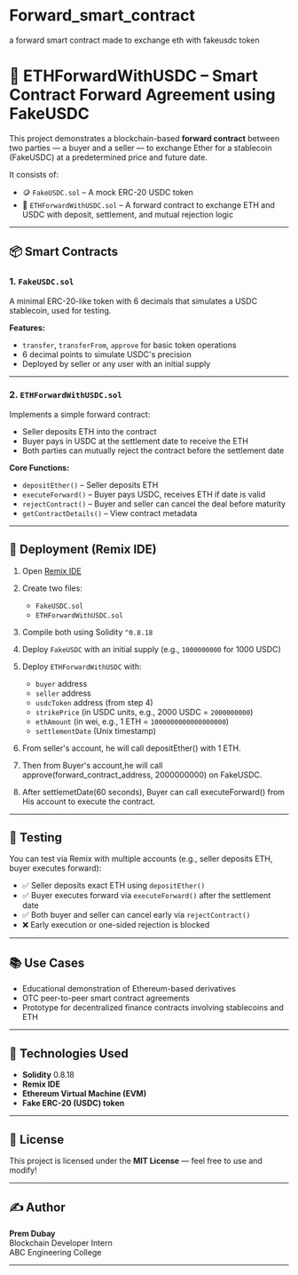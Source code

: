 # Forward_smart_contract
a forward smart contract made to exchange eth with fakeusdc token
# 🤝 ETHForwardWithUSDC – Smart Contract Forward Agreement using FakeUSDC

This project demonstrates a blockchain-based **forward contract** between two parties — a buyer and a seller — to exchange Ether for a stablecoin (FakeUSDC) at a predetermined price and future date.

It consists of:
- 🪙 `FakeUSDC.sol` – A mock ERC-20 USDC token
- 📜 `ETHForwardWithUSDC.sol` – A forward contract to exchange ETH and USDC with deposit, settlement, and mutual rejection logic

---

## 📦 Smart Contracts

### 1. `FakeUSDC.sol`
A minimal ERC-20-like token with 6 decimals that simulates a USDC stablecoin, used for testing.

**Features:**
- `transfer`, `transferFrom`, `approve` for basic token operations
- 6 decimal points to simulate USDC's precision
- Deployed by seller or any user with an initial supply

---

### 2. `ETHForwardWithUSDC.sol`
Implements a simple forward contract:
- Seller deposits ETH into the contract
- Buyer pays in USDC at the settlement date to receive the ETH
- Both parties can mutually reject the contract before the settlement date

**Core Functions:**
- `depositEther()` – Seller deposits ETH
- `executeForward()` – Buyer pays USDC, receives ETH if date is valid
- `rejectContract()` – Buyer and seller can cancel the deal before maturity
- `getContractDetails()` – View contract metadata

---

## 🚀 Deployment (Remix IDE)

1. Open [Remix IDE](https://remix.ethereum.org/)
2. Create two files:
   - `FakeUSDC.sol`
   - `ETHForwardWithUSDC.sol`
3. Compile both using Solidity `^0.8.18`
4. Deploy `FakeUSDC` with an initial supply (e.g., `1000000000` for 1000 USDC)
5. Deploy `ETHForwardWithUSDC` with:
   - `buyer` address
   - `seller` address
   - `usdcToken` address (from step 4)
   - `strikePrice` (in USDC units, e.g., 2000 USDC = `2000000000`)
   - `ethAmount` (in wei, e.g., 1 ETH = `1000000000000000000`)
   - `settlementDate` (Unix timestamp)
6. From  seller's account, he will call depositEther() with 1 ETH.

7. Then from Buyer's account,he will call approve(forward_contract_address, 2000000000) on FakeUSDC.

8. After settlemetDate(60 seconds), Buyer can call executeForward() from His account to execute the contract.



---

## 🧪 Testing

You can test via Remix with multiple accounts (e.g., seller deposits ETH, buyer executes forward):

- ✅ Seller deposits exact ETH using `depositEther()`
- ✅ Buyer executes forward via `executeForward()` after the settlement date
- ✅ Both buyer and seller can cancel early via `rejectContract()`
- ❌ Early execution or one-sided rejection is blocked

---

## 📚 Use Cases

- Educational demonstration of Ethereum-based derivatives
- OTC peer-to-peer smart contract agreements
- Prototype for decentralized finance contracts involving stablecoins and ETH

---

## 📌 Technologies Used

- **Solidity** 0.8.18
- **Remix IDE**
- **Ethereum Virtual Machine (EVM)**
- **Fake ERC-20 (USDC) token**

---

## 🔐 License

This project is licensed under the **MIT License** — feel free to use and modify!

---

## ✍️ Author

**Prem Dubay**  
Blockchain Developer Intern  
ABC Engineering College

---

